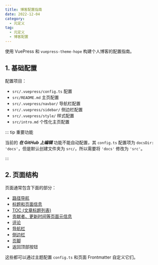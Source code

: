 ```yaml
---
title: 博客配置指南
date: 2022-12-04
category:
  - 元定义
tag:
  - 元定义
  - 博客配置
---
```


使用 VuePress 和 `vuepress-theme-hope` 构建个人博客的配置指南。

<!-- more -->

## 1. 基础配置

配置项目：
- `src/.vuepress/config.ts` 配置
- `src/README.md` 主页配置
- `src/.vuepress/navbar/` 导航栏配置
- `src/.vuepress/sidebar/` 侧边栏配置
- `src/.vuepress/style/` 样式配置
- `src/intro.md` 个性化主页配置

::: tip 重要功能

当前的 ***在 GitHub 上编辑*** 功能不能自动配置，其 `config.ts` 配置项为 `docsDir: 'docs'`，但是默认创建文件夹为 `src/`，所以需要将 `'docs'` 修改为 `'src'`。

:::

## 2. 页面结构

页面通常包含下面的部分：
- [路径导航](https://vuepress-theme-hope.github.io/v2/zh/guide/layout/breadcrumb.html)
- [标题和页面信息](https://vuepress-theme-hope.github.io/v2/zh/guide/feature/page-info.html)
- [TOC (文章标题列表)](https://vuepress-theme-hope.github.io/v2/zh/guide/layout/page.html#标题列表)
- [贡献者、更新时间等页面元信息](https://vuepress-theme-hope.github.io/v2/guide/feature/meta.html)
- [评论](https://vuepress-theme-hope.github.io/v2/zh/guide/feature/comment.html)
- [导航栏](https://vuepress-theme-hope.github.io/v2/zh/guide/layout/navbar.html)
- [侧边栏](https://vuepress-theme-hope.github.io/v2/zh/guide/layout/sidebar.html)
- [页脚](https://vuepress-theme-hope.github.io/v2/zh/guide/layout/footer.html)
- 返回顶部按钮

这些都可以通过主题配置 `config.ts` 和页面 Frontmatter 自定义它们。
